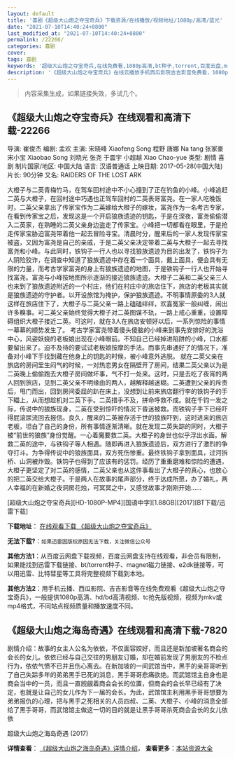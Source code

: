 ```yaml
---
layout: default
title: '喜剧《超级大山炮之夺宝奇兵》下载资源/在线播放/视频地址/1080p/高清/蓝光'
date: "2021-07-10T14:40:24+0800"
last_modified_at: "2021-07-10T14:40:24+0800"
permalink: /22266/
categories: 喜剧
cover:
tags: 喜剧
keywords: '超级大山炮之夺宝奇兵,在线免费看,1080p高清,bt种子,torrent,百度云盘,magnet,磁力链,迅雷下载资源'
description: '《超级大山炮之夺宝奇兵》在线云播放手机西瓜影院吉吉影音免费看，1080p高清bd/hd未删减完整版和tc抢先枪版，mkv/mp4格式，附带bt/torrent种子、magnet/磁力链、百度云盘、网盘资源迅雷下载链接'
---
```


>内容采集生成，如果链接失效，多试几个。


## 《超级大山炮之夺宝奇兵》在线观看和高清下载-22266

导演: 崔俊杰 编剧: 孟欢 主演: 宋晓峰 Xiaofeng Song 程野 唐娜 Na tang 张家豪 宋小宝 Xiaobao Song 刘晓光 张尧 于震宇 小超越 Xiao Chao-yue 类型: 剧情 喜剧 制片国家/地区: 中国大陆 语言: 汉语普通话 上映日期: 2017-05-28(中国大陆) 片长: 90分钟 又名: RAIDERS OF THE LOST ARK

大橙子与二英青梅竹马，在驾车回村途中不小心撞到了正在钓鱼的小峰。小峰追赶二英与大橙子，在回村途中巧遇也正驾车回村的二英表哥富尧。在一家人吃晚饭时，二英父亲拿出了传家宝作为二英嫁给大橙子的嫁妆，富尧作为一名考古专家，在看到传家宝之后，发现这是一个开启狼族遗迹的钥匙，于是在深夜，富尧偷偷潜入二英家，在熟睡的二英父亲身边盗走了传家宝。小峰把一切都看在眼里，于是抢走传家宝胁迫富尧带着他一起去冒险寻宝。清晨时分，醒来后的一家人发现传家宝被盗，又因为富尧是自己的亲戚，于是二英父亲决定带着二英与大橙子一起去寻找富尧和小峰。与此同时，铁钩子一行人也以寻找狼族遗迹为目的出发了，铁钩子为人阴险狡诈，在调查中知道了狼族遗迹中存在着一个面具，戴上面具，便会具有无限的力量，而考古学家富尧的身上有狼族遗迹的地图，于是铁钩子一行人也开始寻找富尧。富尧与小峰按地图所示逐渐的接近狼族遗迹。大橙子二英和二英父亲三人也来到了狼族遗迹附近的一个村庄，他们在村庄中的旅店住下，旅店的老板其实就是狼族遗迹的守护者。以开设旅馆为掩护，保护狼族遗迹。不明事情原委的3人就这样在旅店住下了，大橙子与二英父亲一路上磕磕绊绊，欢喜冤家一般纠缠，闹出许多糗事。可二英父亲始终觉得大橙子对二英图谋不轨，一路上戒心重重，设置障碍组织大橙子接近二英。可这时，就在3人在旅店安顿好以后，一系列惊险的事情一幕幕的顺势发生了。 考古学家富尧带着傻头傻脑的小峰来到事先安排好的洗浴中心，风姿妖娆的老板娘出现在小峰眼前。不知自己已经掉进陷阱的小峰，口水都要留出来了。迫不及待的要试试老板娘按摩的手法。而事先串通好了的情况下，准备对小峰下手找到藏在他身上的钥匙的时候，被小峰意外逃脱。 就在二英父亲在旅店的房间里生闷气的时候，一对热恋男女在隔壁开了房间，结果二英父亲以为是二英晚上偷偷跑去大橙子房间做坏事，气不打一处来。这时，只是去吃了夜宵的两人回到旅店，见到二英父亲不明缘由的两人，越解释越迷糊。二英遭到父亲的斥责后，甩门而出，回到房间委屈的趴在床上，没想到让前来旅店翻行李的铁钩子的手下瞄上，从而想趁机对二英下手。二英措手不及，拼命呼救不成。就在千钧一发之际，传说中的狼族现身，二英在受到惊吓的情况下昏迷被救。而铁钩子手下已经吓得屁滚尿流回去报信。良久，醒来的二英被存活于世的狼族吓到，这时进来的旅店老板，坦白了自己的身份，所有事情逐渐清晰。就在发现二英失踪的同时，大橙子被“前世的狼族”身份觉醒。一心着魔要救二英。大橙子的身世也似乎浮出水面。解救二英的途中，与铁钩子等人相遇。随即再进入狼族遗迹后，双方进行了激烈的争夺打斗。为争得传说中的狼族面具，双方死伤惨重。最终铁钩子拿到面具，过河拆桥、山洞被炸毁。铁钩子也得到了应该有的惩罚。经历了重重磨难和惊险的遭遇，大橙子更坚定了对二英的感情，二英父亲也从这件事看出了大橙子的真心，也放心的把二英交给大橙子。于是两人在故事的尾声部分，终于达成所愿，办了婚礼，两人幸福的在新婚之夜洞房花烛，可冥冥之中，又感觉故事才刚刚开始……


[超级大山炮之夺宝奇兵][HD-1080P-MP4][国语中字][1.88GB][2017][BT下载/迅雷下载]

**下载地址**： [在线观看下载 《超级大山炮之夺宝奇兵》](https://www.btdx8.com/torrent/cjdspzdbqb_2017.html) 


**无法下载?**：`如果迅雷因版权原因无法下载，关注微信公众号 `

**其他方法1**：从百度云网盘下载视频，百度云网盘支持在线观看，非会员有限制，如果能找到迅雷下载链接、bt/torrent种子、magnet磁力链接、e2dk链接等，可以用迅雷、比特彗星等工具将完整视频下载到本地。

**其他方法2**：用手机云播、西瓜影院、吉吉影音等在线免费观看《超级大山炮之夺宝奇兵》，一般提供1080p高清、hd/bd高清视频、tc抢先版视频，视频为mkv或mp4格式，不同站点视频质量和播放速度不同。


## 《超级大山炮之海岛奇遇》在线观看和高清下载-7820

剧情介绍：故事的女主人公名为依依，不仅面容姣好，而且还是新加坡著名商会的会长的女儿。依依已经与自己交往的男朋友订婚，却在婚前发现了男朋友的不检点行为，依依气愤不已并且伤心离去。在新加坡的一间武馆当中，黑手的亲哥哥听到了自己失踪多年的弟弟黑手已死的消息，黑手哥哥悲痛欲绝。而武馆馆主自身也是商会当中的一员，而且一直觊觎着商会会长的位置，但商会的会长早已经有了决定，也就是让自己的女儿作为下一届的会长。为此，武馆馆主利用黑手哥哥想要为弟弟报仇的心理，把与黑手之死相关的人员四叔、二英、大橙子、小峰的消息全部给了黑手哥哥，而武馆馆主做这一切的目的就是让黑手哥哥杀死商会会长的女儿依依


超级大山炮之海岛奇遇 (2017)

**详情查看**： [《超级大山炮之海岛奇遇》详情介绍](/movie/7820/)， **查看更多**：[本站资源大全](/movie/t/all/)


